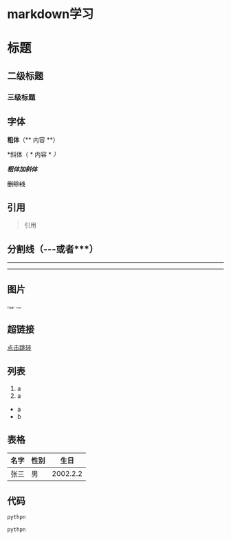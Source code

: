 # markdown学习



# 标题

## 二级标题

### 三级标题



## 字体

**粗体**（**  内容 **）

*斜体（ *  内容 * *）*

***粗体加斜体***

~~删除线~~



## 引用
> 引用



## 分割线（---或者***）
---

***



## 图片

<img src="E:\notes\img\servlet1.png" alt="截图1" style="zoom:33%;" />

<img src="https://ss2.bdstatic.com/70cFvXSh_Q1YnxGkpoWK1HF6hhy/it/u=1659552792,3869332496&fm=253&gp=0.jpg" alt="截图2" style="zoom:25%;" />



## 超链接

[点击跳转](https://www.bilibili.com/video/BV12J41137hu?spm_id_from=333.788.player.switch&vd_source=dfc8e1b23d1cdc15960a0cebbfa5c8be&p=6)



## 列表

1. a
2. a

- a
- b



## 表格

名字|性别|生日
--|--|--
张三|男|2002.2.2



## 代码

``` python
pythpn
```

`pythpn`





